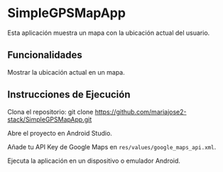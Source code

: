 # SimpleGPSMapApp

Esta aplicación muestra un mapa con la ubicación actual del usuario.

## Funcionalidades

Mostrar la ubicación actual en un mapa.

## Instrucciones de Ejecución

Clona el repositorio: git clone https://github.com/mariajose2-stack/SimpleGPSMapApp.git

Abre el proyecto en Android Studio.

Añade tu API Key de Google Maps en `res/values/google_maps_api.xml`.

Ejecuta la aplicación en un dispositivo o emulador Android.

